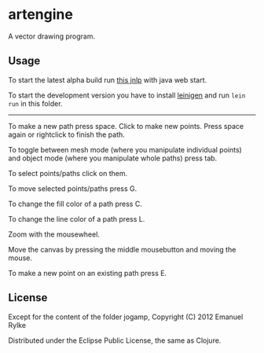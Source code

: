 # artengine

A vector drawing program.

## Usage

To start the latest alpha build run [this jnlp](http://ema-fox.github.com/artengine/artengine.jnlp) with java web start.

To start the development version you have to install [leinigen](https://github.com/technomancy/leiningen) and run `lein run` in this folder.

---

To make a new path press space. Click to make new points. Press space again or rightclick to finish the path.

To toggle between mesh mode (where you manipulate individual points) and object mode (where you manipulate whole paths) press tab.

To select points/paths click on them.

To move selected points/paths press G.

To change the fill color of a path press C.

To change the line color of a path press L.

Zoom with the mousewheel.

Move the canvas by pressing the middle mousebutton and moving the mouse.

To make a new point on an existing path press E.

## License

Except for the content of the folder jogamp, Copyright (C) 2012 Emanuel Rylke

Distributed under the Eclipse Public License, the same as Clojure.

